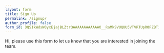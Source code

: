 ```yaml
---
layout: form
title: Sign Up
permalink: /signup/
author_profile: false
form_id: DQSIkWdsW0yxEjajBLZtrQAAAAAAAAAAAAO__RaMkSVUQUU5VTVRTUpROFZBT1IzQlNRQU9FQlVaVS4u
---
```



Hi, please use this form to let us know that you are interested in joining the team.
